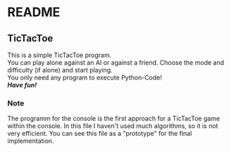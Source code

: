 # README 
## TicTacToe 
This is a simple TicTacToe program.             
You can play alone against an AI or against a friend. 
Choose the mode and difficulty (if alone) and start playing.    
You only need any program to execute Python-Code!   
**_Have fun!_**  

### Note
The programm for the console is the first approach for a TicTacToe game within the console. In this file I haven't used much algorithms, so it is not very efficient. You can see this file as a "prototype" for the final implementation. 
